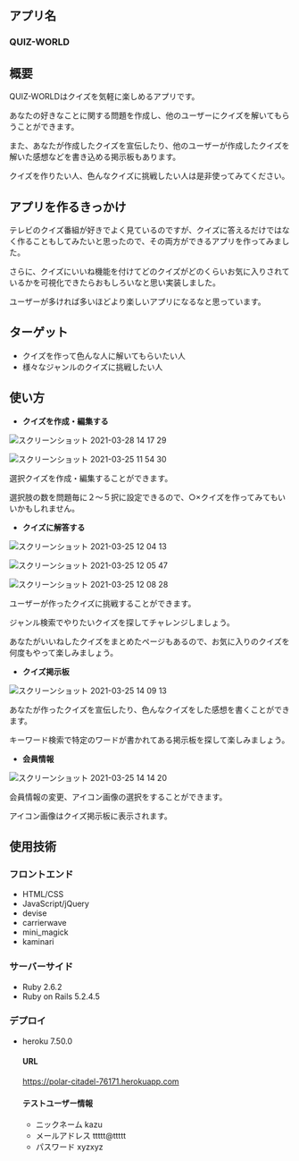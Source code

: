 ## アプリ名
### QUIZ-WORLD

## 概要
QUIZ-WORLDはクイズを気軽に楽しめるアプリです。

あなたの好きなことに関する問題を作成し、他のユーザーにクイズを解いてもらうことができます。

また、あなたが作成したクイズを宣伝したり、他のユーザーが作成したクイズを解いた感想などを書き込める掲示板もあります。

クイズを作りたい人、色んなクイズに挑戦したい人は是非使ってみてください。

## アプリを作るきっかけ
テレビのクイズ番組が好きでよく見ているのですが、クイズに答えるだけではなく作ることもしてみたいと思ったので、その両方ができるアプリを作ってみました。

さらに、クイズにいいね機能を付けてどのクイズがどのくらいお気に入りされているかを可視化できたらおもしろいなと思い実装しました。

ユーザーが多ければ多いほどより楽しいアプリになるなと思っています。

## ターゲット
- クイズを作って色んな人に解いてもらいたい人
- 様々なジャンルのクイズに挑戦したい人

## 使い方
- **クイズを作成・編集する**

![スクリーンショット 2021-03-28 14 17 29](https://user-images.githubusercontent.com/74053238/112743251-9161b000-8fd0-11eb-9a4f-0ad7bb0adece.png)

![スクリーンショット 2021-03-25 11 54 30](https://user-images.githubusercontent.com/74053238/112425725-e657b900-8d79-11eb-817e-c98d0b98e4cf.png)

選択クイズを作成・編集することができます。

選択肢の数を問題毎に２〜５択に設定できるので、○×クイズを作ってみてもいいかもしれません。

- **クイズに解答する**

![スクリーンショット 2021-03-25 12 04 13](https://user-images.githubusercontent.com/74053238/112425815-130bd080-8d7a-11eb-9310-d10544fca6b0.png)

![スクリーンショット 2021-03-25 12 05 47](https://user-images.githubusercontent.com/74053238/112425868-2f0f7200-8d7a-11eb-9562-113147cf3558.png)

![スクリーンショット 2021-03-25 12 08 28](https://user-images.githubusercontent.com/74053238/112429712-5f5a0f00-8d80-11eb-9051-d17c03d37b78.png)

ユーザーが作ったクイズに挑戦することができます。

ジャンル検索でやりたいクイズを探してチャレンジしましょう。

あなたがいいねしたクイズをまとめたページもあるので、お気に入りのクイズを何度もやって楽しみましょう。

- **クイズ掲示板**

![スクリーンショット 2021-03-25 14 09 13](https://user-images.githubusercontent.com/74053238/112429809-87e20900-8d80-11eb-9422-cda691ad37b9.png)

あなたが作ったクイズを宣伝したり、色んなクイズをした感想を書くことができます。

キーワード検索で特定のワードが書かれてある掲示板を探して楽しみましょう。

- **会員情報**

![スクリーンショット 2021-03-25 14 14 20](https://user-images.githubusercontent.com/74053238/112429868-a6e09b00-8d80-11eb-840c-474b19d15659.png)

会員情報の変更、アイコン画像の選択をすることができます。

アイコン画像はクイズ掲示板に表示されます。

## 使用技術
### フロントエンド
- HTML/CSS
- JavaScript/jQuery
- devise
- carrierwave
- mini_magick
- kaminari

### サーバーサイド
- Ruby 2.6.2
- Ruby on Rails 5.2.4.5

### デプロイ
- heroku 7.50.0

  #### URL
  
  https://polar-citadel-76171.herokuapp.com

  #### テストユーザー情報
  - ニックネーム  kazu　
  - メールアドレス  ttttt@ttttt
  - パスワード  xyzxyz    
